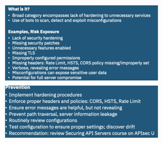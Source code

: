 ![](attachments/Pasted%20image%2020250712193903.png)

![](attachments/Pasted%20image%2020250712194131.png)
